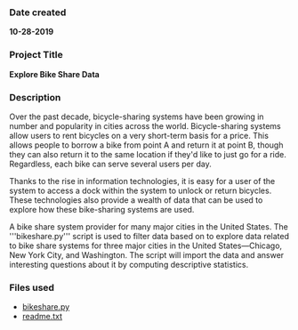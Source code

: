 ### Date created
**10-28-2019**

### Project Title
**Explore Bike Share Data**


### Description
Over the past decade, bicycle-sharing systems have been growing in number and popularity in cities across the world. Bicycle-sharing systems allow users to rent bicycles on a very short-term basis for a price. This allows people to borrow a bike from point A and return it at point B, though they can also return it to the same location if they'd like to just go for a ride. Regardless, each bike can serve several users per day.

Thanks to the rise in information technologies, it is easy for a user of the system to access a dock within the system to unlock or return bicycles. These technologies also provide a wealth of data that can be used to explore how these bike-sharing systems are used.

A bike share system provider for many major cities in the United States. The '''bikeshare.py''' script is used to filter data based on to explore data related to bike share systems for three major cities in the United States—Chicago, New York City, and Washington. The script will import the data and answer interesting questions about it by computing descriptive statistics.

[bikeshare.py]: https://github.com/SriKaratalapu/pdsnd_github/blob/master/bikeshare.py
[readme.txt]: https://github.com/SriKaratalapu/pdsnd_github/blob/master/readme.txt

### Files used
- [bikeshare.py]
- [readme.txt]

